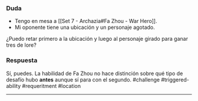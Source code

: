 ### Duda
- Tengo en mesa a [[Set 7 - Archazia#Fa Zhou - War Hero]].
- Mi oponente tiene una ubicación y un personaje agotado.

¿Puedo retar primero a la ubicación y luego al personaje girado para ganar tres de lore?

### Respuesta
Sí, puedes. La habilidad de Fa Zhou no hace distinción sobre qué tipo de desafío hubo **antes** aunque sí para con el segundo.
#challenge #triggered-ability #requeritment #location

---
